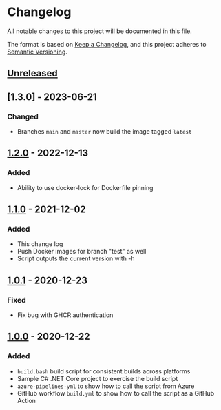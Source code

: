 # Changelog

All notable changes to this project will be documented in this file.

The format is based on [Keep a Changelog](https://keepachangelog.com/en/1.0.0/),
and this project adheres to [Semantic Versioning](https://semver.org/spec/v2.0.0.html).

## [Unreleased]

## [1.3.0] - 2023-06-21

### Changed

- Branches `main` and `master` now build the image tagged `latest`

## [1.2.0] - 2022-12-13

### Added

- Ability to use docker-lock for Dockerfile pinning

## [1.1.0] - 2021-12-02

### Added

- This change log
- Push Docker images for branch "test" as well
- Script outputs the current version with -h

## [1.0.1] - 2020-12-23

### Fixed

- Fix bug with GHCR authentication

## [1.0.0] - 2020-12-22

### Added

- `build.bash` build script for consistent builds across platforms
- Sample C# .NET Core project to exercise the build script
- `azure-pipelines-yml` to show how to call the script from Azure
- GitHub workflow `build.yml` to show how to call the script as a GitHub Action

[unreleased]: https://github.com/mcld/buildscript/compare/v1.3.0...HEAD
[1.2.0]: https://github.com/mcld/buildscript/compare/v1.2.0...v1.3.0
[1.2.0]: https://github.com/mcld/buildscript/compare/v1.1.0...v1.2.0
[1.1.0]: https://github.com/mcld/buildscript/compare/v1.0.1...v1.1.0
[1.0.1]: https://github.com/mcld/buildscript/compare/v1.0.0...v1.0.1
[1.0.0]: https://github.com/mcld/buildscript/releases/tag/v1.0.0

